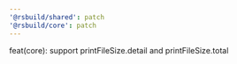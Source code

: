 ```yaml
---
'@rsbuild/shared': patch
'@rsbuild/core': patch
---
```


feat(core): support printFileSize.detail and printFileSize.total
